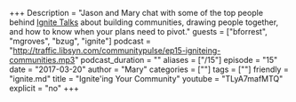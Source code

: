 +++
Description = "Jason and Mary chat with some of the top people behind [Ignite Talks](http://ignitetalks.io) about building communities, drawing people together, and how to know when your plans need to pivot."
guests = ["bforrest", "mgroves", "bzug", "ignite"]
podcast = "http://traffic.libsyn.com/communitypulse/ep15-igniteing-communities.mp3"
podcast_duration = ""
aliases = ["/15"]
episode = "15"
date = "2017-03-20"
author = "Mary"
categories = [""]
tags = [""]
friendly = "ignite.md"
title = "Ignite'ing Your Community"
youtube = "TLyA7mafMTQ"
explicit = "no"
+++
